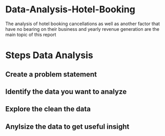 # Data-Analysis-Hotel-Booking

The analysis of hotel booking cancellations as well as another factor that have no bearing on their business and yearly revenue generation are the main topic of this report 

<h1>Steps Data Analysis</h1>
<h2> Create a problem statement</h2>
<h2>Identify the data you want to analyze </h2>
<h2>Explore the clean the data </h2>
<h2>Anylsize the data to get useful insight</h2>
 
